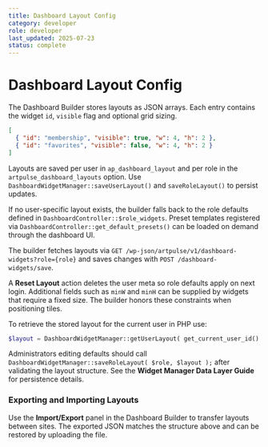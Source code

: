 ```yaml
---
title: Dashboard Layout Config
category: developer
role: developer
last_updated: 2025-07-23
status: complete
---
```

# Dashboard Layout Config

The Dashboard Builder stores layouts as JSON arrays. Each entry contains the widget `id`, `visible` flag and optional grid sizing.

```json
[
  { "id": "membership", "visible": true, "w": 4, "h": 2 },
  { "id": "favorites", "visible": false, "w": 4, "h": 2 }
]
```

Layouts are saved per user in `ap_dashboard_layout` and per role in the `artpulse_dashboard_layouts` option. Use `DashboardWidgetManager::saveUserLayout()` and `saveRoleLayout()` to persist updates.

If no user-specific layout exists, the builder falls back to the role defaults defined in `DashboardController::$role_widgets`. Preset templates registered via `DashboardController::get_default_presets()` can be loaded on demand through the dashboard UI.

The builder fetches layouts via `GET /wp-json/artpulse/v1/dashboard-widgets?role={role}` and saves changes with `POST /dashboard-widgets/save`.

A **Reset Layout** action deletes the user meta so role defaults apply on next login.
Additional fields such as `minW` and `minH` can be supplied by widgets that require a fixed size. The builder honors these constraints when positioning tiles.

To retrieve the stored layout for the current user in PHP use:

```php
$layout = DashboardWidgetManager::getUserLayout( get_current_user_id() );
```

Administrators editing defaults should call `DashboardWidgetManager::saveRoleLayout( $role, $layout );` after validating the layout structure. See the **Widget Manager Data Layer Guide** for persistence details.

### Exporting and Importing Layouts
Use the **Import/Export** panel in the Dashboard Builder to transfer layouts between sites. The exported JSON matches the structure above and can be restored by uploading the file.

